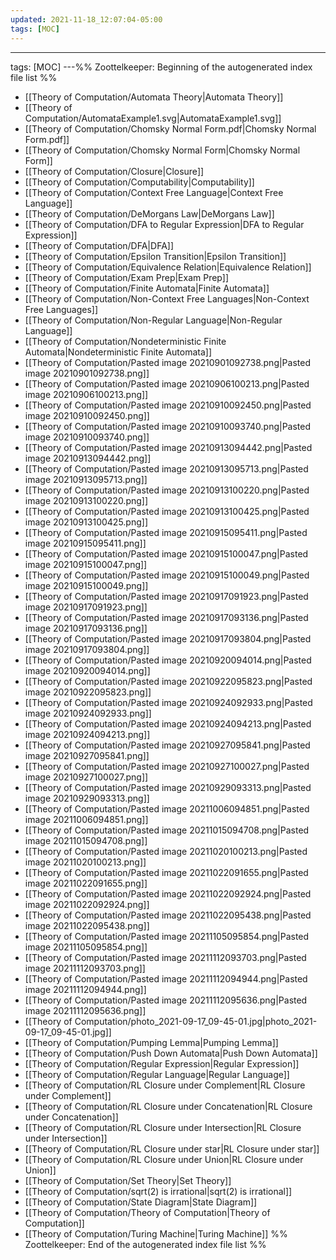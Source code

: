 ```yaml
---
updated: 2021-11-18_12:07:04-05:00
tags: [MOC]
---
```

---
tags: [MOC]
---%% Zoottelkeeper: Beginning of the autogenerated index file list  %%
-  [[Theory of Computation/Automata Theory|Automata Theory]]
-  [[Theory of Computation/AutomataExample1.svg|AutomataExample1.svg]]
-  [[Theory of Computation/Chomsky Normal Form.pdf|Chomsky Normal Form.pdf]]
-  [[Theory of Computation/Chomsky Normal Form|Chomsky Normal Form]]
-  [[Theory of Computation/Closure|Closure]]
-  [[Theory of Computation/Computability|Computability]]
-  [[Theory of Computation/Context Free Language|Context Free Language]]
-  [[Theory of Computation/DeMorgans Law|DeMorgans Law]]
-  [[Theory of Computation/DFA to Regular Expression|DFA to Regular Expression]]
-  [[Theory of Computation/DFA|DFA]]
-  [[Theory of Computation/Epsilon Transition|Epsilon Transition]]
-  [[Theory of Computation/Equivalence Relation|Equivalence Relation]]
-  [[Theory of Computation/Exam Prep|Exam Prep]]
-  [[Theory of Computation/Finite Automata|Finite Automata]]
-  [[Theory of Computation/Non-Context Free Languages|Non-Context Free Languages]]
-  [[Theory of Computation/Non-Regular Language|Non-Regular Language]]
-  [[Theory of Computation/Nondeterministic Finite Automata|Nondeterministic Finite Automata]]
-  [[Theory of Computation/Pasted image 20210901092738.png|Pasted image 20210901092738.png]]
-  [[Theory of Computation/Pasted image 20210906100213.png|Pasted image 20210906100213.png]]
-  [[Theory of Computation/Pasted image 20210910092450.png|Pasted image 20210910092450.png]]
-  [[Theory of Computation/Pasted image 20210910093740.png|Pasted image 20210910093740.png]]
-  [[Theory of Computation/Pasted image 20210913094442.png|Pasted image 20210913094442.png]]
-  [[Theory of Computation/Pasted image 20210913095713.png|Pasted image 20210913095713.png]]
-  [[Theory of Computation/Pasted image 20210913100220.png|Pasted image 20210913100220.png]]
-  [[Theory of Computation/Pasted image 20210913100425.png|Pasted image 20210913100425.png]]
-  [[Theory of Computation/Pasted image 20210915095411.png|Pasted image 20210915095411.png]]
-  [[Theory of Computation/Pasted image 20210915100047.png|Pasted image 20210915100047.png]]
-  [[Theory of Computation/Pasted image 20210915100049.png|Pasted image 20210915100049.png]]
-  [[Theory of Computation/Pasted image 20210917091923.png|Pasted image 20210917091923.png]]
-  [[Theory of Computation/Pasted image 20210917093136.png|Pasted image 20210917093136.png]]
-  [[Theory of Computation/Pasted image 20210917093804.png|Pasted image 20210917093804.png]]
-  [[Theory of Computation/Pasted image 20210920094014.png|Pasted image 20210920094014.png]]
-  [[Theory of Computation/Pasted image 20210922095823.png|Pasted image 20210922095823.png]]
-  [[Theory of Computation/Pasted image 20210924092933.png|Pasted image 20210924092933.png]]
-  [[Theory of Computation/Pasted image 20210924094213.png|Pasted image 20210924094213.png]]
-  [[Theory of Computation/Pasted image 20210927095841.png|Pasted image 20210927095841.png]]
-  [[Theory of Computation/Pasted image 20210927100027.png|Pasted image 20210927100027.png]]
-  [[Theory of Computation/Pasted image 20210929093313.png|Pasted image 20210929093313.png]]
-  [[Theory of Computation/Pasted image 20211006094851.png|Pasted image 20211006094851.png]]
-  [[Theory of Computation/Pasted image 20211015094708.png|Pasted image 20211015094708.png]]
-  [[Theory of Computation/Pasted image 20211020100213.png|Pasted image 20211020100213.png]]
-  [[Theory of Computation/Pasted image 20211022091655.png|Pasted image 20211022091655.png]]
-  [[Theory of Computation/Pasted image 20211022092924.png|Pasted image 20211022092924.png]]
-  [[Theory of Computation/Pasted image 20211022095438.png|Pasted image 20211022095438.png]]
-  [[Theory of Computation/Pasted image 20211105095854.png|Pasted image 20211105095854.png]]
-  [[Theory of Computation/Pasted image 20211112093703.png|Pasted image 20211112093703.png]]
-  [[Theory of Computation/Pasted image 20211112094944.png|Pasted image 20211112094944.png]]
-  [[Theory of Computation/Pasted image 20211112095636.png|Pasted image 20211112095636.png]]
-  [[Theory of Computation/photo_2021-09-17_09-45-01.jpg|photo_2021-09-17_09-45-01.jpg]]
-  [[Theory of Computation/Pumping Lemma|Pumping Lemma]]
-  [[Theory of Computation/Push Down Automata|Push Down Automata]]
-  [[Theory of Computation/Regular Expression|Regular Expression]]
-  [[Theory of Computation/Regular Language|Regular Language]]
-  [[Theory of Computation/RL Closure under Complement|RL Closure under Complement]]
-  [[Theory of Computation/RL Closure under Concatenation|RL Closure under Concatenation]]
-  [[Theory of Computation/RL Closure under Intersection|RL Closure under Intersection]]
-  [[Theory of Computation/RL Closure under star|RL Closure under star]]
-  [[Theory of Computation/RL Closure under Union|RL Closure under Union]]
-  [[Theory of Computation/Set Theory|Set Theory]]
-  [[Theory of Computation/sqrt(2) is irrational|sqrt(2) is irrational]]
-  [[Theory of Computation/State Diagram|State Diagram]]
-  [[Theory of Computation/Theory of Computation|Theory of Computation]]
-  [[Theory of Computation/Turing Machine|Turing Machine]]
%% Zoottelkeeper: End of the autogenerated index file list  %%
